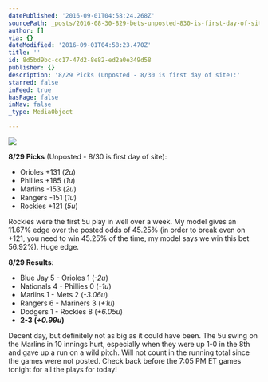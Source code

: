```yaml
---
datePublished: '2016-09-01T04:58:24.268Z'
sourcePath: _posts/2016-08-30-829-bets-unposted-830-is-first-day-of-site.md
author: []
via: {}
dateModified: '2016-09-01T04:58:23.470Z'
title: ''
id: 8d5bd9bc-cc17-47d2-8e82-ed2a0e349d58
publisher: {}
description: '8/29 Picks (Unposted - 8/30 is first day of site):'
starred: false
inFeed: true
hasPage: false
inNav: false
_type: MediaObject

---
```

![](https://the-grid-user-content.s3-us-west-2.amazonaws.com/0c540392-bb42-4603-a80f-efd1070ffd33.jpg)

**8/29 Picks** (Unposted - 8/30 is first day of site):

* Orioles +131 (_2u_)
* Phillies +185 (_1u_)
* Marlins -153 (_2u_)
* Rangers -151 (_1u_)
* Rockies +121 (_5u_)

Rockies were the first 5u play in well over a week. My model gives an 11.67% edge over the posted odds of 45.25% (in order to break even on +121, you need to win 45.25% of the time, my model says we win this bet 56.92%). Huge edge.

**8/29 Results:**

* Blue Jay 5 - Orioles 1 (_-2u_)
* Nationals 4 - Phillies 0 (_-1u_)
* Marlins 1 - Mets 2 (_-3.06u_)
* Rangers 6 - Mariners 3 (_+1u_)
* Dodgers 1 - Rockies 8 (_+6.05u_)
* **2-3 (**_**+0.99u**_**)**

Decent day, but definitely not as big as it could have been. The 5u swing on the Marlins in 10 innings hurt, especially when they were up 1-0 in the 8th and gave up a run on a wild pitch. Will not count in the running total since the games were not posted. Check back before the 7:05 PM ET games tonight for all the plays for today!